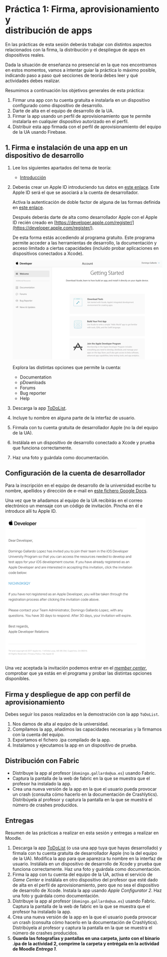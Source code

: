 # Práctica 1: Firma, aprovisionamiento y <br/> distribución de apps

En las prácticas de esta sesión deberás trabajar con distintos
aspectos relacionados con la firma, la distribución y el despliegue de
apps en dispositivos reales.

Dada la situación de enseñanza no presencial en la que nos encontramos
en estos momentos, vamos a intentar guiar la práctica lo máximo
posible, indicando paso a paso qué secciones de teoría debes leer y
qué actividades debes realizar.

Resumimos a continuación los objetivos generales de esta práctica:

1. Firmar una app con tu cuenta gratuita e instalarla en un
   dispositivo configurado como dispositivo de desarrollo.
2. Darte de alta en el equipo de desarrollo de la UA.
3. Firmar la app usando un perfil de aprovisionamiento que te permite
   instalarla en cualquier dispositivo autorizado en el perfil.
4. Distribuir esta app firmada con el perfil de aprovisionamiento del
   equipo de la UA usando Firebase.


## 1. Firma e instalación de una app en un dispositivo de desarrollo ##


1. Lee los siguientes apartados del tema de teoría:

   - [Introducción]()

1. Deberás crear un Apple ID introduciendo tus datos en [este
enlace](https://appleid.apple.com/account?localang=es_es). Este Apple
ID será el que se asociará a la cuenta de desarrollador.

   Activa la autenticación de doble factor de alguna de las formas
   definida en [este enlace](https://support.apple.com/es-es/HT204915).

   Después deberás darte de alta como desarrollador Apple con el Apple ID
   recién creado en [https://developer.apple.com/register/](https://developer.apple.com/register/).

   De esta forma estás accediendo al programa gratuito. Este programa
   permite acceder a las herramientas de desarrollo, la documentación y
   acceso limitado a ciertas capacidades (incluido probar aplicaciones en
   dispositivos conectados a Xcode).

   <img src="imagenes/apple-developer.png" width="600px"/>

   Explora las distintas opciones que permite la cuenta:

   - Documentation
   - pDownloads
   - Forums
   - Bug reporter
   - Help


2. Descarga la app [ToDoList](https://github.com/domingogallardo/apuntes-spm-ios/raw/master/apps/ToDoList.zip). 
3. Incluye tu nombre en alguna parte de la interfaz de usuario.
4. Fírmala con tu cuenta gratuita de desarrollador Apple (no la del
equipo de la UA). 
4. Instálala en un dispositivo de desarrollo conectado a Xcode y
   prueba que funciona correctamente.
6. Haz una foto y guárdala como documentación.


## Configuración de la cuenta de desarrollador ##

Para la inscripción en el equipo de desarrollo de la universidad
escribe tu nombre, apellidos y dirección de e-mail en [este fichero
Google
Docs](https://docs.google.com/document/d/1-fgqgzKNPpo4--PGUvrsnXTe_ABA04gLcpv8rtJd9D0/edit?usp=sharing).

Una vez que te añadamos al equipo de la UA recibirás en el correo
electrónico un mensaje con un código de invitación. Pincha en él e
introduce allí tu Apple ID.

<img src="imagenes/member-invitation.png" width="450px"/>

Una vez aceptada la invitación podemos entrar en el [_member
center_](https://developer.apple.com/account/), comprobar que ya estás
en el programa y probar las distintas opciones disponibles.


## Firma y despliegue de app con perfil de aprovisionamiento ##

Debes seguir los pasos realizados en la demostración con la app
`ToDoList`.

1. Nos damos de alta al equipo de la universidad.
2. Compilamos la app, añadimos las capacidades necesarias y la firmamos con la cuenta del equipo.
3. Exportamos el fichero .ipa compilado de la app.
4. Instalamos y ejecutamos la app en un dispositivo de prueba.

## Distribución con Fabric ##


- Distribuye la app al profesor (`domingo.gallardo@ua.es`) usando
  Fabric.
- Captura la pantalla de la web de fabric en la que se muestra que el
  profesor ha instalado la app.
- Crea una nueva versión de la app en la que el usuario pueda provocar
  un crash (consulta cómo hacerlo en la documentación de
  Crashlytics). Distribúyela al profesor y captura la pantalla en la
  que se muestra el número de crashes producidos.


## Entregas ##

Resumen de las prácticas a realizar en esta sesión y entregas a
realizar en Moodle.

1. Descarga la app
   [ToDoList](https://github.com/domingogallardo/apuntes-spm-ios/raw/master/apps/ToDoList.zip)
   (o usa una app tuya que hayas desarrollado) y fírmala con tu cuenta
   gratuita de desarrollador Apple (no la del equipo de la
   UA). Modifica la app para que aparezca tu nombre en la interfaz de
   usuario. Instálala en un dispositivo de desarrollo de Xcode y
   prueba que funciona correctamente. Haz una foto y guárdala como
   documentación.
2. Firma la app con tu cuenta del equipo de la UA, activa
   el servicio de _Game Center_ e instálala en otro dispositivo del
   profesor que esté dado de alta en el perfil de aprovisionamiento,
   pero que no sea el dispositivo de desarrollo de Xcode. Instala la
   app usando _Apple Configurator 2_. Haz una foto y guárdala como
   documentación.
3. Distribuye la app al profesor (`domingo.gallardo@ua.es`) usando
   Fabric. Captura la pantalla de la web de fabric en la que se
   muestra que el profesor ha instalado la app.
4. Crea una nueva versión de la app en la que el usuario
   pueda provocar un crash (consulta cómo hacerlo en la documentación
   de Crashlytics). Distribúyela al profesor y captura la pantalla en
   la que se muestra el número de crashes producidos.
5. **Guarda las fotografías y pantallas en una carpeta, junto con el
   binario .ipa de la actividad 2, comprime la carpeta y entrégala en
   la actividad de Moodle _Entrega 1_**.


